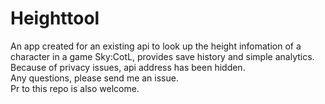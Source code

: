 # Heighttool
An app created for an existing api to look up the height infomation of a character in a game Sky:CotL, provides save history and simple analytics.  
Because of privacy issues, api address has been hidden.  
Any questions, please send me an issue.  
Pr to this repo is also welcome.  
